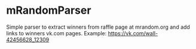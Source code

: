 # mRandomParser

Simple parser to extract winners from raffle page at mrandom.org and add links to winners vk.com pages. Example: https://vk.com/wall-42456628_12309
